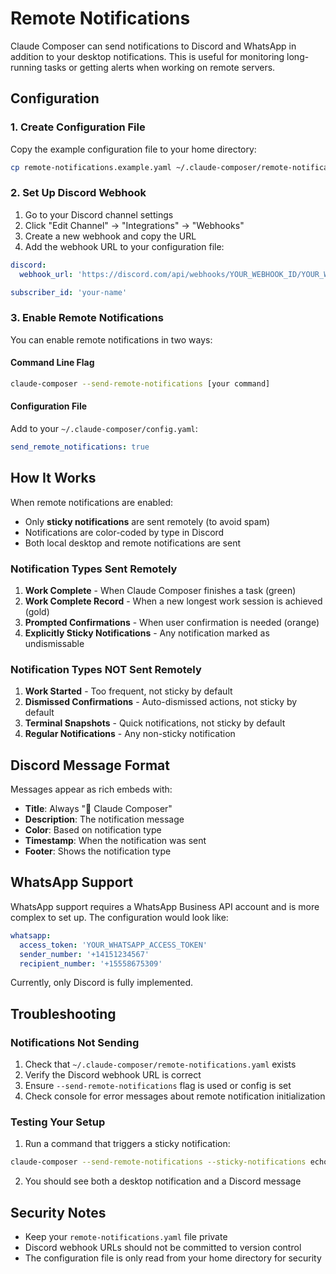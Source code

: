 # Remote Notifications

Claude Composer can send notifications to Discord and WhatsApp in addition to your desktop notifications. This is useful for monitoring long-running tasks or getting alerts when working on remote servers.

## Configuration

### 1. Create Configuration File

Copy the example configuration file to your home directory:

```bash
cp remote-notifications.example.yaml ~/.claude-composer/remote-notifications.yaml
```

### 2. Set Up Discord Webhook

1. Go to your Discord channel settings
2. Click "Edit Channel" → "Integrations" → "Webhooks"
3. Create a new webhook and copy the URL
4. Add the webhook URL to your configuration file:

```yaml
discord:
  webhook_url: 'https://discord.com/api/webhooks/YOUR_WEBHOOK_ID/YOUR_WEBHOOK_TOKEN'

subscriber_id: 'your-name'
```

### 3. Enable Remote Notifications

You can enable remote notifications in two ways:

#### Command Line Flag

```bash
claude-composer --send-remote-notifications [your command]
```

#### Configuration File

Add to your `~/.claude-composer/config.yaml`:

```yaml
send_remote_notifications: true
```

## How It Works

When remote notifications are enabled:

- Only **sticky notifications** are sent remotely (to avoid spam)
- Notifications are color-coded by type in Discord
- Both local desktop and remote notifications are sent

### Notification Types Sent Remotely

1. **Work Complete** - When Claude Composer finishes a task (green)
2. **Work Complete Record** - When a new longest work session is achieved (gold)
3. **Prompted Confirmations** - When user confirmation is needed (orange)
4. **Explicitly Sticky Notifications** - Any notification marked as undismissable

### Notification Types NOT Sent Remotely

1. **Work Started** - Too frequent, not sticky by default
2. **Dismissed Confirmations** - Auto-dismissed actions, not sticky by default
3. **Terminal Snapshots** - Quick notifications, not sticky by default
4. **Regular Notifications** - Any non-sticky notification

## Discord Message Format

Messages appear as rich embeds with:

- **Title**: Always "🤖 Claude Composer"
- **Description**: The notification message
- **Color**: Based on notification type
- **Timestamp**: When the notification was sent
- **Footer**: Shows the notification type

## WhatsApp Support

WhatsApp support requires a WhatsApp Business API account and is more complex to set up. The configuration would look like:

```yaml
whatsapp:
  access_token: 'YOUR_WHATSAPP_ACCESS_TOKEN'
  sender_number: '+14151234567'
  recipient_number: '+15558675309'
```

Currently, only Discord is fully implemented.

## Troubleshooting

### Notifications Not Sending

1. Check that `~/.claude-composer/remote-notifications.yaml` exists
2. Verify the Discord webhook URL is correct
3. Ensure `--send-remote-notifications` flag is used or config is set
4. Check console for error messages about remote notification initialization

### Testing Your Setup

1. Run a command that triggers a sticky notification:

```bash
claude-composer --send-remote-notifications --sticky-notifications echo "test"
```

2. You should see both a desktop notification and a Discord message

## Security Notes

- Keep your `remote-notifications.yaml` file private
- Discord webhook URLs should not be committed to version control
- The configuration file is only read from your home directory for security
